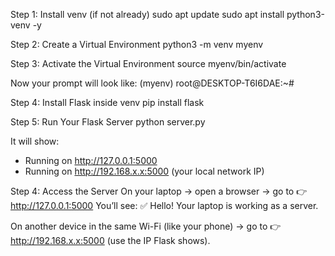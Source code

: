 Step 1: Install venv (if not already)
sudo apt update
sudo apt install python3-venv -y

Step 2: Create a Virtual Environment
python3 -m venv myenv

Step 3: Activate the Virtual Environment
source myenv/bin/activate

Now your prompt will look like:
(myenv) root@DESKTOP-T6I6DAE:~#

Step 4: Install Flask inside venv
pip install flask

Step 5: Run Your Flask Server
python server.py

It will show:
 * Running on http://127.0.0.1:5000
 * Running on http://192.168.x.x:5000 (your local network IP)

Step 4: Access the Server
On your laptop → open a browser → go to
👉 http://127.0.0.1:5000
You’ll see:
✅ Hello! Your laptop is working as a server.

On another device in the same Wi-Fi (like your phone) → go to
👉 http://192.168.x.x:5000 (use the IP Flask shows).
